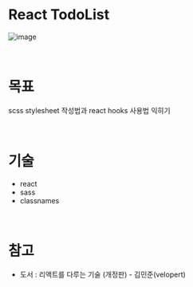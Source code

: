 # React TodoList

![image](https://user-images.githubusercontent.com/111232061/195806128-27956d0d-0361-4cfa-9573-f8288e6dcf97.PNG)

<br>

# 목표

scss stylesheet 작성법과 react hooks 사용법 익히기

<br>

# 기술

-   react
-   sass
-   classnames

<br>

# 참고

-   도서 : 리액트를 다루는 기술 (개정판) - 김민준(velopert)
